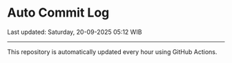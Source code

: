 # Auto Commit Log

Last updated: Saturday, 20-09-2025 05:12 WIB

---

This repository is automatically updated every hour using GitHub Actions.
